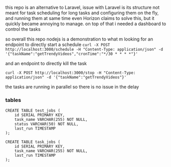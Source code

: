 this repo is an alternative to Laravel, 
issue with Laravel is its structure not meant for task scheduling for long tasks and configuring them on the fly, and running them at same time
even Horizon claims to solve this, but it quickly became annoying to manage. on top of that i needed a dashboard to control the tasks

so overall this repo nodejs is a demonstration to what m looking for 
an endpoint to directly start a schedule 
`curl -X POST http://localhost:3000/schedule -H "Content-Type: application/json" -d '{"taskName":"getTrendyVideos","cronTime":"*/30 * * * *"}'`

and an endpoint to directly kill the task

`curl -X POST http://localhost:3000/stop -H "Content-Type: application/json" -d '{"taskName":"getTrendyVideos"}'`

the tasks are running in parallel so there is no issue in the delay


### tables

```
CREATE TABLE test_jobs (
    id SERIAL PRIMARY KEY,
    task_name VARCHAR(255) NOT NULL,
    status VARCHAR(50) NOT NULL,
    last_run TIMESTAMP
);
```
```
CREATE TABLE task_jobs (
    id SERIAL PRIMARY KEY,
    task_name VARCHAR(255) NOT NULL,
    last_run TIMESTAMP
);
```

